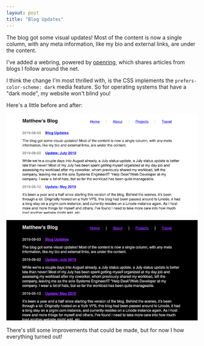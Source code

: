 ```yaml
---
layout: post
title: "Blog Updates"
---
```


The blog got some visual updates! Most of the content is now a single
column, with any meta information, like my bio and external links, are
under the content.

I've added a webring, powered by [openring][0], which shares articles
from blogs I follow around the net.

[0]: https://git.sr.ht/~sircmpwn/openring

I think the change I'm most thrilled with, is the CSS implements the
`prefers-color-scheme: dark` media feature. So for operating systems
that have a "dark mode", my website won't blind you!

Here's a little before and after:

![light layout](/content/screenshot_2019-08-03_light.png)

![dark layout](/content/screenshot_2019-08-03_dark.png)

There's still some improvements that could be made, but for now I how
everything turned out!
